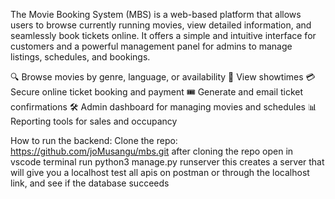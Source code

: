 The Movie Booking System (MBS) is a web-based platform that allows users to browse currently running movies, view detailed information, and seamlessly book tickets online. It offers a simple and intuitive interface for customers and a powerful management panel for admins to manage listings, schedules, and bookings.

🔍 Browse movies by genre, language, or availability 
📅 View showtimes 
💳 Secure online ticket booking and payment 
🎟️ Generate and email ticket confirmations 
🛠️ Admin dashboard for managing movies and schedules 
📊 Reporting tools for sales and occupancy

How to run the backend: Clone the repo: https://github.com/joMusangu/mbs.git
after cloning the repo open in vscode terminal run python3 manage.py runserver this creates a server that will give you a localhost test all apis on postman or through the localhost link, and see if the database succeeds
